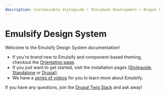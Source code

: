 ```yaml
---
description: Customizable Styleguide + Storybook Development + Drupal 8 theme
---
```


# Emulsify Design System

Welcome to the Emulsify Design System documentation!

* If you're brand new to Emulsify and component-based theming, checkout the [Orientation page](https://fourkitchens.gitbook.io/emulsify-design-system/basics/orientation).
* If you just want to get started, visit the installation pages \([Styleguide](https://fourkitchens.gitbook.io/emulsify-design-system/styleguide/installation), [Standalone](https://fourkitchens.gitbook.io/emulsify-design-system/pattern-library-storybook/installation) or [Drupal](https://fourkitchens.gitbook.io/emulsify-design-system/drupal/installation)\).
* We have a [series of videos](https://www.youtube.com/playlist?list=PLO9S6JjNqWsGMQLDfE8Ekt0ryrGa3g4km) for you to learn more about Emulsify.

If you have any questions, join the [Drupal Twig Slack](https://drupaltwig-slack.herokuapp.com/) and ask away!

